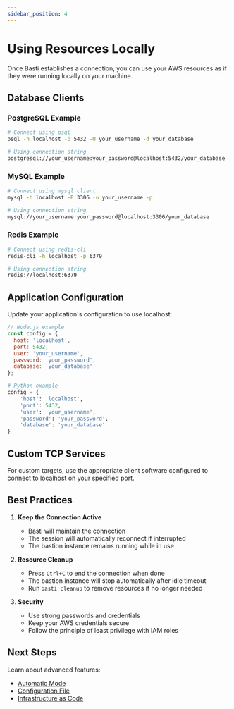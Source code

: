 ```yaml
---
sidebar_position: 4
---
```


# Using Resources Locally

Once Basti establishes a connection, you can use your AWS resources as if they were running locally on your machine.

## Database Clients

### PostgreSQL Example

```bash
# Connect using psql
psql -h localhost -p 5432 -U your_username -d your_database

# Using connection string
postgresql://your_username:your_password@localhost:5432/your_database
```

### MySQL Example

```bash
# Connect using mysql client
mysql -h localhost -P 3306 -u your_username -p

# Using connection string
mysql://your_username:your_password@localhost:3306/your_database
```

### Redis Example

```bash
# Connect using redis-cli
redis-cli -h localhost -p 6379

# Using connection string
redis://localhost:6379
```

## Application Configuration

Update your application's configuration to use localhost:

```javascript
// Node.js example
const config = {
  host: 'localhost',
  port: 5432,
  user: 'your_username',
  password: 'your_password',
  database: 'your_database'
};
```

```python
# Python example
config = {
    'host': 'localhost',
    'port': 5432,
    'user': 'your_username',
    'password': 'your_password',
    'database': 'your_database'
}
```

## Custom TCP Services

For custom targets, use the appropriate client software configured to connect to localhost on your specified port.

## Best Practices

1. **Keep the Connection Active**
   - Basti will maintain the connection
   - The session will automatically reconnect if interrupted
   - The bastion instance remains running while in use

2. **Resource Cleanup**
   - Press `Ctrl+C` to end the connection when done
   - The bastion instance will stop automatically after idle timeout
   - Run `basti cleanup` to remove resources if no longer needed

3. **Security**
   - Use strong passwords and credentials
   - Keep your AWS credentials secure
   - Follow the principle of least privilege with IAM roles

## Next Steps

Learn about advanced features:
- [Automatic Mode](../advanced-features/automatic-mode)
- [Configuration File](../advanced-features/configuration-file)
- [Infrastructure as Code](../advanced-features/infrastructure-as-code)

